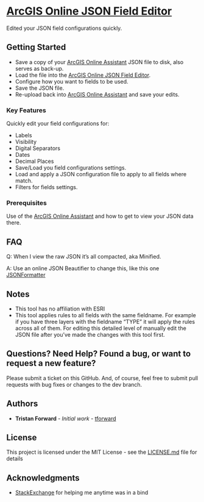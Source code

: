 # [ArcGIS Online JSON Field Editor](https://tforward.github.io/AGOL-Field-Editor/)

Edited your JSON field configurations quickly.

## Getting Started

* Save a copy of your [ArcGIS Online Assistant](https://ago-assistant.esri.com/) JSON file to disk, also serves as back-up.
* Load the file into the [ArcGIS Online JSON Field Editor](https://tforward.github.io/AGOL-Field-Editor/).
* Configure how you want to fields to be used.
* Save the JSON file.
* Re-upload back into [ArcGIS Online Assistant](https://ago-assistant.esri.com/) and save your edits. 

### Key Features

Quickly edit your field configurations for:
* Labels
* Visibility
* Digital Separators
* Dates
* Decimal Places
* Save/Load you field configurations settings.
* Load and apply a JSON configuration file to apply to all fields where match.
* Filters for fields settings.

### Prerequisites

Use of the [ArcGIS Online Assistant](https://ago-assistant.esri.com/) and how to get to view your JSON data there.

## FAQ

Q: When I view the raw JSON it’s all compacted, aka Minified.

A: Use an online JSON Beautifier to change this, like this one [JSONFormatter](https://jsonformatter.org/)

## Notes
* This tool has no affiliation with ESRI
* This tool applies rules to all fields with the same fieldname. For example if you have three layers with the fieldname “TYPE” it will apply the rules across all of them. For editing this detailed level of manually edit the JSON file after you’ve made the changes with this tool first.

## Questions? Need Help? Found a bug, or want to request a new feature?

Please submit a ticket on this GitHub. And, of course, feel free to submit pull requests with bug fixes or changes to the dev branch.

## Authors

* **Tristan Forward** - *Initial work* - [tforward](https://github.com/tforward)

## License

This project is licensed under the MIT License - see the [LICENSE.md](LICENSE.md) file for details

## Acknowledgments

* [StackExchange](https://stackexchange.com/) for helping me anytime was in a bind
